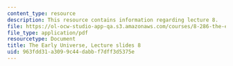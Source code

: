 ```yaml
---
content_type: resource
description: This resource contains information regarding lecture 8.
file: https://ol-ocw-studio-app-qa.s3.amazonaws.com/courses/8-286-the-early-universe-fall-2013/963fdd31a3099c44dabbf7dff3d5375e_MIT8_286F13_lec08.pdf
file_type: application/pdf
resourcetype: Document
title: The Early Universe, Lecture slides 8
uid: 963fdd31-a309-9c44-dabb-f7dff3d5375e
---
```


